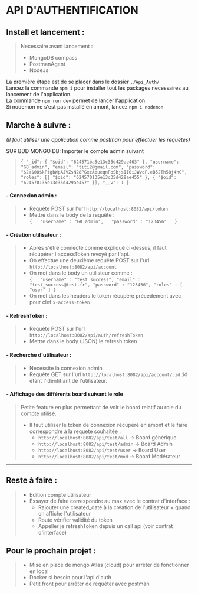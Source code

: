 # API D'AUTHENTIFICATION

## Install et lancement :

> Necessaire avant lancement :
>- MongoDB compass
>- PostmanAgent
>- NodeJs

La première étape est de se placer dans le dossier `./Api_Auth/`  
Lancez la commande `npm i` pour installer tout les packages necessaires au lancement de l'application.  
La commande `npm run dev` permet de lancer l'application.  
Si nodemon ne s'est pas installé en amont, lancez `npm i nodemon`  

## Marche à suivre :
*(Il faut utiliser une application comme postman pour effectuer les requêtes)*

SUR BDD MONGO DB:
Importer le compte admin suivant 
>`{
    "_id": {
        "$oid": "624571ba5e13c35d429ae463"
    },
    "username": "GB_admin",
    "email": "titi2@gmail.com",
    "password": "$2a$08$kFtgbWpAJVZsN28PGxcAbueqnFoSbjsII0iJWvoF.eB52Th58j4hC",
    "roles": [{
        "$oid": "624570135e13c35d429ae455"
    }, {
        "$oid": "624570135e13c35d429ae457"
    }],
    "__v": 1
}`

#### - Connexion admin :
>- Requête POST sur l'url `http://localhost:8082/api/token`
>- Mettre dans le body de la requête :  
>`{  
    "username" : "GB_admin",  
    "password" : "123456"  
}`

#### - Création utilisateur :
>- Après s'être connecté comme expliqué ci-dessus, il faut récupérer l'accessToken revoyé par l'api.
>- On effectue une deuxième requête POST sur l'url `http://localhost:8082/api/account`
>- On met dans le body un utilisteur comme :  
>`
{  
  "username" : "test_success",
    "email" : "test_success@test.fr",
    "password" : "123456",
    "roles" : [
        "user"
    ]
}  
`
>- On met dans les headers le token récupéré précédement avec pour clef `x-access-token`

#### - RefreshToken :
>- Requête POST sur l'url `http://localhost:8082/api/auth/refreshToken`
>- Mettre dans le body (JSON) le refresh token

#### - Recherche d'utilisateur :
>- Necessite la connexion admin
>- Requête GET sur l'url `http://localhost:8082/api/account/:id` :id étant l'identifiant de l'utilisateur.

#### - Affichage des différents board suivant le role

>Petite feature en plus permettant de voir le board relatif au role du compte utilisé.  
>- Il faut utiliser le token de connexion récupéré en amont et le faire correspondre à la requete souhaitée :
>   - `http://localhost:8082/api/test/all` -> Board générique
>   - `http://localhost:8082/api/test/admin` -> Board Admin
>   - `http://localhost:8082/api/test/user` -> Board User
>   - `http://localhost:8082/api/test/mod` -> Board Modérateur

-----------------

## Reste à faire :

>- Edition compte utilisateur
>- Essayer de faire correspondre au max avec le contrat d'interface :
>   - Rajouter une created_date à la création de l'utilisateur + quand on affiche l'utilisateur
>   - Route vérifier validité du token
>   - Appeller je refreshToken depuis un call api (voir contrat d'interface)
>

## Pour le prochain projet :

>- Mise en place de mongo Atlas (cloud) pour arrêter de fonctionner en local
>- Docker si besoin pour l'api d'auth
>- Petit front pour arrêter de requêter avec postman
